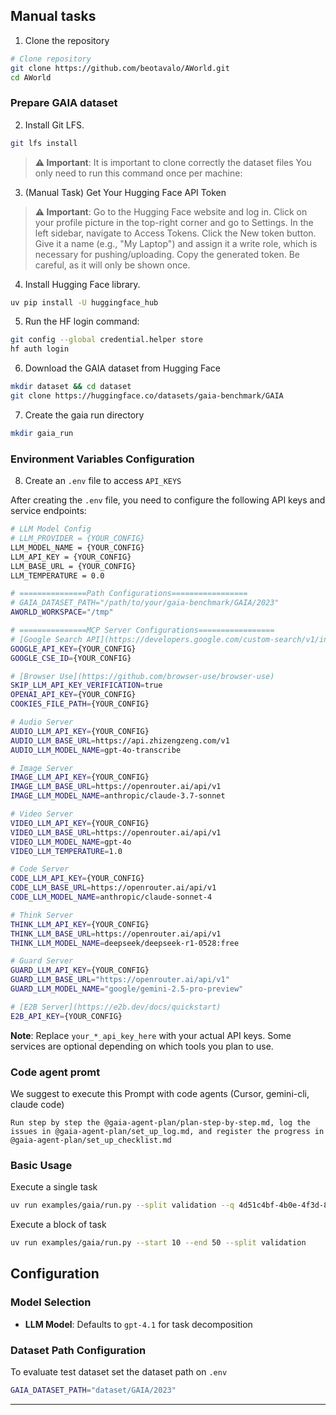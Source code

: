 ## Manual tasks

1. Clone the repository

```bash
# Clone repository
git clone https://github.com/beotavalo/AWorld.git
cd AWorld
```


### Prepare GAIA dataset
2. Install Git LFS. 
```bash
git lfs install
```
> **⚠️ Important**: 
> It is important to clone correctly the dataset files 
> You only need to run this command once per machine:
3. (Manual Task) Get Your Hugging Face API Token

> **⚠️ Important**: 
> Go to the Hugging Face website and log in.
> Click on your profile picture in the top-right corner and go to Settings.
> In the left sidebar, navigate to Access Tokens.
> Click the New token button. Give it a name (e.g., "My Laptop") and assign it a write role, which is necessary for pushing/uploading.
> Copy the generated token. Be careful, as it will only be shown once.

4. Install Hugging Face library.

```bash
uv pip install -U huggingface_hub
```

5. Run the HF login command: 

```bash
git config --global credential.helper store
hf auth login
```

6. Download the GAIA dataset from Hugging Face


```bash
mkdir dataset && cd dataset
git clone https://huggingface.co/datasets/gaia-benchmark/GAIA
```

7. Create the gaia run directory

```bash
mkdir gaia_run
```

### Environment Variables Configuration
8. Create an `.env` file to access `API_KEYS`

After creating the `.env` file, you need to configure the following API keys and service endpoints:

```bash
# LLM Model Config
# LLM_PROVIDER = {YOUR_CONFIG}
LLM_MODEL_NAME = {YOUR_CONFIG}
LLM_API_KEY = {YOUR_CONFIG}
LLM_BASE_URL = {YOUR_CONFIG}
LLM_TEMPERATURE = 0.0

# ===============Path Configurations=================
# GAIA_DATASET_PATH="/path/to/your/gaia-benchmark/GAIA/2023"
AWORLD_WORKSPACE="/tmp"

# ===============MCP Server Configurations=================
# [Google Search API](https://developers.google.com/custom-search/v1/introduction)
GOOGLE_API_KEY={YOUR_CONFIG}
GOOGLE_CSE_ID={YOUR_CONFIG}

# [Browser Use](https://github.com/browser-use/browser-use)
SKIP_LLM_API_KEY_VERIFICATION=true
OPENAI_API_KEY={YOUR_CONFIG}
COOKIES_FILE_PATH={YOUR_CONFIG}

# Audio Server
AUDIO_LLM_API_KEY={YOUR_CONFIG}
AUDIO_LLM_BASE_URL=https://api.zhizengzeng.com/v1
AUDIO_LLM_MODEL_NAME=gpt-4o-transcribe

# Image Server
IMAGE_LLM_API_KEY={YOUR_CONFIG}
IMAGE_LLM_BASE_URL=https://openrouter.ai/api/v1
IMAGE_LLM_MODEL_NAME=anthropic/claude-3.7-sonnet

# Video Server
VIDEO_LLM_API_KEY={YOUR_CONFIG}
VIDEO_LLM_BASE_URL=https://openrouter.ai/api/v1
VIDEO_LLM_MODEL_NAME=gpt-4o
VIDEO_LLM_TEMPERATURE=1.0

# Code Server
CODE_LLM_API_KEY={YOUR_CONFIG}
CODE_LLM_BASE_URL=https://openrouter.ai/api/v1
CODE_LLM_MODEL_NAME=anthropic/claude-sonnet-4

# Think Server
THINK_LLM_API_KEY={YOUR_CONFIG}
THINK_LLM_BASE_URL=https://openrouter.ai/api/v1
THINK_LLM_MODEL_NAME=deepseek/deepseek-r1-0528:free

# Guard Server
GUARD_LLM_API_KEY={YOUR_CONFIG}
GUARD_LLM_BASE_URL="https://openrouter.ai/api/v1"
GUARD_LLM_MODEL_NAME="google/gemini-2.5-pro-preview"

# [E2B Server](https://e2b.dev/docs/quickstart)
E2B_API_KEY={YOUR_CONFIG}
```

**Note**: Replace `your_*_api_key_here` with your actual API keys. Some services are optional depending on which tools you plan to use.

### Code agent promt

We suggest to execute this Prompt with code agents (Cursor, gemini-cli, claude code)

```
Run step by step the @gaia-agent-plan/plan-step-by-step.md, log the issues in @gaia-agent-plan/set_up_log.md, and register the progress in @gaia-agent-plan/set_up_checklist.md
```

### Basic Usage
Execute a single task

```bash
uv run examples/gaia/run.py --split validation --q 4d51c4bf-4b0e-4f3d-897b-3f6687a7d9f2
```

Execute a block of task

```bash
uv run examples/gaia/run.py --start 10 --end 50 --split validation
```

## Configuration

### Model Selection

- **LLM Model**: Defaults to `gpt-4.1` for task decomposition


### Dataset Path Configuration

To evaluate test dataset set the dataset path on `.env`
```bash
GAIA_DATASET_PATH="dataset/GAIA/2023"
```

---
